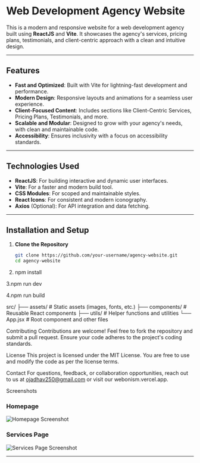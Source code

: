 # Web Development Agency Website

This is a modern and responsive website for a web development agency built using **ReactJS** and **Vite**. It showcases the agency's services, pricing plans, testimonials, and client-centric approach with a clean and intuitive design.

---

## Features

- **Fast and Optimized**: Built with Vite for lightning-fast development and performance.
- **Modern Design**: Responsive layouts and animations for a seamless user experience.
- **Client-Focused Content**: Includes sections like Client-Centric Services, Pricing Plans, Testimonials, and more.
- **Scalable and Modular**: Designed to grow with your agency's needs, with clean and maintainable code.
- **Accessibility**: Ensures inclusivity with a focus on accessibility standards.

---

## Technologies Used

- **ReactJS**: For building interactive and dynamic user interfaces.
- **Vite**: For a faster and modern build tool.
- **CSS Modules**: For scoped and maintainable styles.
- **React Icons**: For consistent and modern iconography.
- **Axios** (Optional): For API integration and data fetching.

---

## Installation and Setup

1. **Clone the Repository**  
   ```bash
   git clone https://github.com/your-username/agency-website.git
   cd agency-website
2. npm install

3.npm run dev

4.npm run build

src/
├── assets/       # Static assets (images, fonts, etc.)
├── components/   # Reusable React components
├── utils/        # Helper functions and utilities
└── App.jsx       # Root component and other files

Contributing
Contributions are welcome! Feel free to fork the repository and submit a pull request. Ensure your code adheres to the project's coding standards.

License
This project is licensed under the MIT License. You are free to use and modify the code as per the license terms.

Contact
For questions, feedback, or collaboration opportunities, reach out to us at ojadhav250@gmail.com or visit our webonism.vercel.app.


Screenshots

### Homepage
![Homepage Screenshot](screenshot1.png)

### Services Page
![Services Page Screenshot](screenshot2.png)

---
